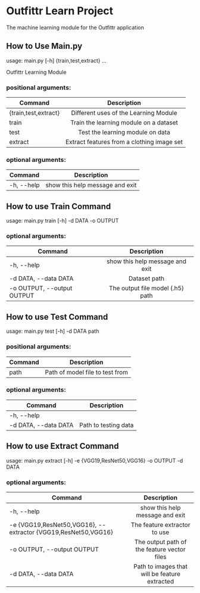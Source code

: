 # Outfittr Learn Project
The machine learning module for the Outfittr application

## How to Use Main.py
usage: main.py [-h] {train,test,extract} ...

Outfittr Learning Module

### positional arguments:
  
  | Command              | Description                           |
  |----------------------|:----------------------------------------:|
  | {train,test,extract} | Different uses of the Learning Module |
  | train                | Train the learning module on a dataset |
  | test                | Test the learning module on data|
  | extract             | Extract features from a clothing image set|

### optional arguments:

  | Command              | Description                           |
  |----------------------|:----------------------------------------:|
  |-h, --help            | show this help message and exit| 

## How to use Train Command
usage: main.py train [-h] -d DATA -o OUTPUT

### optional arguments:
  | Command              | Description                           |
  |----------------------|:----------------------------------------:|
  |-h, --help            |show this help message and exit|
  |-d DATA, --data DATA  |Dataset path|
  |-o OUTPUT, --output OUTPUT| The output file model (.h5) path|

## How to use Test Command
usage: main.py test [-h] -d DATA path

### positional arguments:
| Command              | Description                           |
  |----------------------|:----------------------------------------:|
  |path|                  Path of model file to test from|

### optional arguments:
| Command              | Description                           |
  |----------------------|:----------------------------------------:|
  |-h, --help|           |show this help message and exit|
  |-d DATA, --data DATA  |Path to testing data|
  
## How to use Extract Command
usage: main.py extract [-h] -e {VGG19,ResNet50,VGG16} -o OUTPUT -d DATA

### optional arguments:
| Command              | Description                           |
  |----------------------|:----------------------------------------:|
  |-h, --help|            show this help message and exit|
  |-e {VGG19,ResNet50,VGG16}, --extractor {VGG19,ResNet50,VGG16} | The feature extractor to use|
  |-o OUTPUT, --output OUTPUT|         The output path of the feature vector files|
  |-d DATA, --data DATA  |Path to images that will be feature extracted|



